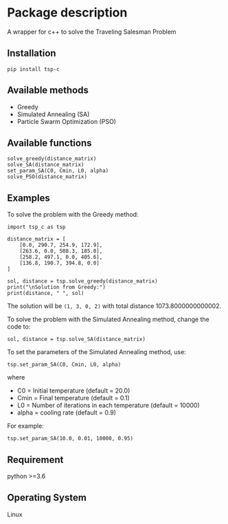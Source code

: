 # Package description

A wrapper for c++ to solve the Traveling Salesman Problem

## Installation
`pip install tsp-c`

## Available methods
* Greedy
* Simulated Annealing (SA)
* Particle Swarm Optimization (PSO)

## Available functions
	solve_greedy(distance_matrix)
	solve_SA(distance_matrix)
	set_param_SA(C0, Cmin, L0, alpha)
	solve_PSO(distance_matrix)

## Examples
To solve the problem with the Greedy method:

	
	import tsp_c as tsp

	distance_matrix = [
		[0.0, 290.7, 254.9, 172.9],
		[263.6, 0.0, 508.3, 185.0],
		[258.2, 497.1, 0.0, 405.6],
		[136.8, 190.7, 394.8, 0.0]
	]

	sol, distance = tsp.solve_greedy(distance_matrix)
	print("\nSolution from Greedy:")
	print(distance, " ", sol)
	

The solution will be   `(1, 3, 0, 2)` with total distance 1073.8000000000002.

To solve the problem with the Simulated Annealing method, change the code to:

	
	sol, distance = tsp.solve_SA(distance_matrix)
	

To set the parameters of the Simulated Annealing method, use:

	
	tsp.set_param_SA(C0, Cmin, L0, alpha)
	

where
* C0 = Initial temperature (default = 20.0)
* Cmin = Final temperature (default = 0.1)
* L0 = Number of iterations in each temperature (default = 10000)
* alpha = cooling rate (default = 0.9)

For example:

	
	tsp.set_param_SA(10.0, 0.01, 10000, 0.95)
	

## Requirement
python >=3.6

## Operating System
Linux
